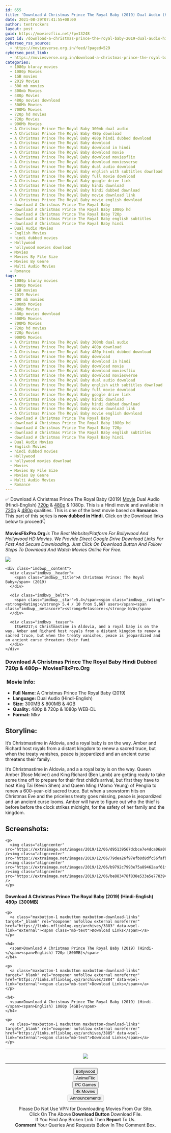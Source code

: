 ```yaml
---
id: 655
title: 'Download A Christmas Prince The Royal Baby (2019) Dual Audio (Hindi-English) 480p [300MB] || 720p [800MB] || 1080p [4GB]'
date: 2021-08-29T07:41:55+00:00
author: tentrockers
layout: post
guid: https://moviezflix.net/?p=13248
post id: /download-a-christmas-prince-the-royal-baby-2019-dual-audio-hindi-english-480p-300mb-720p-800mb-1080p-4gb/
cyberseo_rss_source:
  - https://moviesverse.org.in/feed/?paged=529
cyberseo_post_link:
  - https://moviesverse.org.in/download-a-christmas-prince-the-royal-baby-2019-hindi-480p-720p-1080p/
categories:
  - 1080p bluray movies
  - 1080p Movies
  - 1GB movies
  - 2019 Movies
  - 300 mb movies
  - 300mb Movies
  - 480p Movies
  - 480p movies download
  - 500Mb Movies
  - 700Mb Movies
  - 720p hd movies
  - 720p Movies
  - 900Mb Movies
  - A Christmas Prince The Royal Baby 300mb dual audio
  - A Christmas Prince The Royal Baby 480p download
  - A Christmas Prince The Royal Baby 480p hindi dubbed download
  - A Christmas Prince The Royal Baby download
  - A Christmas Prince The Royal Baby download in hindi
  - A Christmas Prince The Royal Baby download movie
  - A Christmas Prince The Royal Baby download moviesflix
  - A Christmas Prince The Royal Baby download moviesverse
  - A Christmas Prince The Royal Baby dual audio download
  - A Christmas Prince The Royal Baby english with subtitles download
  - A Christmas Prince The Royal Baby full movie download
  - A Christmas Prince The Royal Baby google drive link
  - A Christmas Prince The Royal Baby hindi download
  - A Christmas Prince The Royal Baby hindi dubbed download
  - A Christmas Prince The Royal Baby movie download link
  - A Christmas Prince The Royal Baby movie english download
  - download A Christmas Prince The Royal Baby
  - download A Christmas Prince The Royal Baby 1080p hd
  - download A Christmas Prince The Royal Baby 720p
  - download A Christmas Prince The Royal Baby english subtitles
  - download A Christmas Prince The Royal Baby hindi
  - Dual Audio Movies
  - English Movies
  - hindi dubbed movies
  - Hollywood
  - hollywood movies download
  - Movies
  - Movies By File Size
  - Movies By Genre
  - Multi Audio Movies
  - Romance
tags:
  - 1080p bluray movies
  - 1080p Movies
  - 1GB movies
  - 2019 Movies
  - 300 mb movies
  - 300mb Movies
  - 480p Movies
  - 480p movies download
  - 500Mb Movies
  - 700Mb Movies
  - 720p hd movies
  - 720p Movies
  - 900Mb Movies
  - A Christmas Prince The Royal Baby 300mb dual audio
  - A Christmas Prince The Royal Baby 480p download
  - A Christmas Prince The Royal Baby 480p hindi dubbed download
  - A Christmas Prince The Royal Baby download
  - A Christmas Prince The Royal Baby download in hindi
  - A Christmas Prince The Royal Baby download movie
  - A Christmas Prince The Royal Baby download moviesflix
  - A Christmas Prince The Royal Baby download moviesverse
  - A Christmas Prince The Royal Baby dual audio download
  - A Christmas Prince The Royal Baby english with subtitles download
  - A Christmas Prince The Royal Baby full movie download
  - A Christmas Prince The Royal Baby google drive link
  - A Christmas Prince The Royal Baby hindi download
  - A Christmas Prince The Royal Baby hindi dubbed download
  - A Christmas Prince The Royal Baby movie download link
  - A Christmas Prince The Royal Baby movie english download
  - download A Christmas Prince The Royal Baby
  - download A Christmas Prince The Royal Baby 1080p hd
  - download A Christmas Prince The Royal Baby 720p
  - download A Christmas Prince The Royal Baby english subtitles
  - download A Christmas Prince The Royal Baby hindi
  - Dual Audio Movies
  - English Movies
  - hindi dubbed movies
  - Hollywood
  - hollywood movies download
  - Movies
  - Movies By File Size
  - Movies By Genre
  - Multi Audio Movies
  - Romance
---
```

<div class="thecontent clearfix">
  <p>
    ✅ Download A Christmas Prince The Royal Baby (2019) <a href="https://moviesverse.org.in/category/movies/" data-wpel-link="internal">Movie</a> Dual Audio (Hindi-English) <a href="https://moviesverse.org.in/720p-movies/" data-wpel-link="internal">720p</a>&nbsp;&&nbsp;<a href="https://moviesverse.org.in/480p-movies/" data-wpel-link="internal">480p</a> & 1080p. This is a Hindi movie and available in <a href="https://moviesverse.org.in/720p-movies/" data-wpel-link="internal">720p</a>&nbsp;&&nbsp;<a href="https://moviesverse.org.in/480p-movies/" data-wpel-link="internal">480p</a> qualities. This is one of the best movie based on <strong>Romance</strong>. This part of this series is <strong>now dubbed in <span>Hindi.&nbsp;</span></strong><span>Click on the Download links below to proceed👇</span>
  </p>
  
  <p>
    <strong><span>MoviesFlixPro.Org&nbsp;</span></strong><em>is The Best Website/Platform For Bollywood And Hollywood HD Movies. We Provide Direct Google Drive Download Links For Fast And Secure Downloading. Just Click On Download Button And Follow Steps To&nbsp;Download And Watch Movies Online For Free.</em>
  </p>
  
  <div class="imdbwp imdbwp--movie dark">
    <div class="imdbwp__thumb">
      <a class="imdbwp__link" target="_blank" title="A Christmas Prince: The Royal Baby" href="https://www.imdb.com/title/tt10006006/" rel="nofollow external noopener noreferrer" data-wpel-link="external"><img class="imdbwp__img" src="https://m.media-amazon.com/images/M/MV5BY2I2YTZiZWQtNDNmMS00MDY1LTlkNzUtZmI3MDAyMjcwYjZmXkEyXkFqcGdeQXVyMTkxNjUyNQ@@._V1_SX300.jpg" /></a>
    </div>
    
    <div class="imdbwp__content">
      <div class="imdbwp__header">
        <span class="imdbwp__title">A Christmas Prince: The Royal Baby</span> (2019)
      </div>
      
      <div class="imdbwp__belt">
        <span class="imdbwp__star">5.4</span><span class="imdbwp__rating"><strong>Rating:</strong> 5.4 / 10 from 5,667 users</span><span class="imdbwp__metascore"><strong>Metascore:</strong> N/A</span>
      </div>
      
      <div class="imdbwp__teaser">
        It&#8217;s Christmastime in Aldovia, and a royal baby is on the way. Amber and Richard host royals from a distant kingdom to renew a sacred truce, but when the treaty vanishes, peace is jeopardized and an ancient curse threatens their fami
      </div>
    </div>
  </div>
  
  <h3>
    <span>Download A Christmas Prince The Royal Baby Hindi Dubbed 720p & 480p~ MoviesFlixPro.Org</span>
  </h3>
  
  <h3>
    <span>&nbsp;Movie Info:&nbsp;</span>
  </h3>
  
  <ul>
    <li>
      <strong>Full Name: </strong>A Christmas Prince The Royal Baby (2019)
    </li>
    <li>
      <strong>Language:</strong> Dual Audio (Hindi-English)
    </li>
    <li>
      <strong>Size:</strong> 300MB & 800MB & 4GB
    </li>
    <li>
      <strong>Quality:</strong> 480p & 720p & 1080p WEB-DL
    </li>
    <li>
      <strong>Format:</strong>&nbsp;Mkv
    </li>
  </ul>
  
  <h2>
    <span>Storyline:</span>
  </h2>
  
  <p>
    It’s Christmastime in Aldovia, and a royal baby is on the way. Amber and Richard host royals from a distant kingdom to renew a sacred truce, but when the treaty vanishes, peace is jeopardized and an ancient curse threatens their family.
  </p>
  
  <div>
    It’s Christmastime in Aldovia, and a a royal baby is on the way. Queen Amber (Rose McIver) and King Richard (Ben Lamb) are getting ready to take some time off to prepare for their first child’s arrival, but first they have to host King Tai (Kevin Shen) and Queen Ming (Momo Yeung) of Penglia to renew a 600-year-old sacred truce. But when a snowstorm hits on Christmas Eve and the priceless treaty goes missing, peace is jeopardized and an ancient curse looms. Amber will have to figure out who the thief is before before the clock strikes midnight, for the safety of her family and the kingdom.
  </div>
  
  <div class="summary_text">
    <h2>
      <span>Screenshots:</span>
    </h2>
    
    <p>
      <img class="aligncenter" src="https://extraimage.net/images/2019/12/06/d95139567dcbce7e4dca06a09f62f4b4.jpg" /><img class="aligncenter" src="https://extraimage.net/images/2019/12/06/79dea26f97efb0d8dfc56fafb9bd535f.jpg" /><img class="aligncenter" src="https://extraimage.net/images/2019/12/06/b9792c7993e75a89462aaf61f00858b6.jpg" /><img class="aligncenter" src="https://extraimage.net/images/2019/12/06/be883478f838e533a5e778394df3a3cd.jpg" />
    </p>
  </div>
  
  <div class="inline canwrap">
    <h4>
      <span>Download A Christmas Prince The Royal Baby (2019) (Hindi-English) </span><span>480p&nbsp; [300MB]</span>
    </h4>
    
    <p>
      <a class="maxbutton-1 maxbutton maxbutton-download-links" target="_blank" rel="noopener nofollow external noreferrer" href="https://links.mflixblog.xyz/archives/3883" data-wpel-link="external"><span class="mb-text">Download Links</span></a>
    </p>
    
    <h4>
      <span>Download A Christmas Prince The Royal Baby (2019) (Hindi-</span><span>English) 720p [800MB]</span>
    </h4>
    
    <p>
      <a class="maxbutton-1 maxbutton maxbutton-download-links" target="_blank" rel="noopener nofollow external noreferrer" href="https://links.mflixblog.xyz/archives/3884" data-wpel-link="external"><span class="mb-text">Download Links</span></a>
    </p>
    
    <h4>
      <span>Download A Christmas Prince The Royal Baby (2019) (Hindi-</span><span>English) 1080p [4GB]</span>
    </h4>
    
    <p>
      <a class="maxbutton-1 maxbutton maxbutton-download-links" target="_blank" rel="noopener nofollow external noreferrer" href="https://links.mflixblog.xyz/archives/3885" data-wpel-link="external"><span class="mb-text">Download Links</span></a>
    </p>
  </div>
</div>

<center>
  </p> 
  
  <hr />
  
  <p>
    <a href="http://gdrivepro.xyz/join.php" data-wpel-link="external" target="_blank" rel="nofollow external noopener noreferrer"><img src="https://i.imgur.com/FhMdWdW.png" /></a>
  </p>
  
  <hr />
  
  <p>
    <a href="https://dogemovies.xyz" target="_blank" data-wpel-link="external" rel="nofollow external noopener noreferrer"><button class="button button5">Bollywood</button></a><br /> <a href="https://animeflix.in" target="_blank" data-wpel-link="external" rel="nofollow external noopener noreferrer"><button class="button button5">AnimeFlix</button></a><br /> <a href="https://gamesflix.net/" target="_blank" data-wpel-link="external" rel="nofollow external noopener noreferrer"><button class="button button5">PC Games</button></a><br /> <a href="https://uhdmovies.in" target="_blank" data-wpel-link="external" rel="nofollow external noopener noreferrer"><button class="button button5">4k Movies</button></a><br /> <a href="https://moviesverse.org.in/announcements/" target="_blank" data-wpel-link="internal" rel="noopener"><button class="button button5">Announcements</button></a>
  </p>
  
  <div class="alert alert-danger">
    Please Do Not Use VPN for Downloading Movies From Our Site.
  </div>
  
  <div class="alert alert-success">
    Click On The Above <strong>Download Button</strong> Download File.
  </div>
  
  <div class="alert alert-warning">
    If You Find Any Broken Link Then <strong>Report</strong> To Us.
  </div>
  
  <div class="alert alert-info">
    <strong>Comment</strong> Your Queries And Requests Below In The Comment Box.
  </div>
  
  <p>
    </center>
  </p>